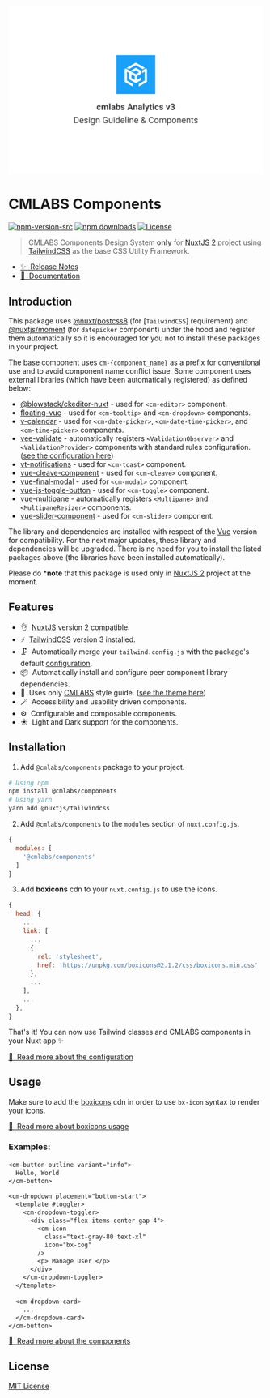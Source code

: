 [![CMLABS Components Design System](./src/thumbnail.png)](https://cmlabs.co)

# CMLABS Components

[![npm-version-src]][npm-version-href]
[![npm downloads][npm-downloads-src]][npm-downloads-href]
[![License][license-src]][license-href]


> CMLABS Components Design System **only** for [NuxtJS 2](https://nuxtjs.org) project using [TailwindCSS](https://tailwindcss.com/) as the base CSS Utility Framework.

- [✨ &nbsp;Release Notes](https://components.cmlabs.co/docs/getting-started/releases)
- [📖 &nbsp;Documentation](https://components.cmlabs.co/docs/getting-started/installation)

## Introduction
This package uses [@nuxt/postcss8](https://www.npmjs.com/package/@nuxt/postcss8) (for [`TailwindCSS`] requirement) and [@nuxtjs/moment](https://www.npmjs.com/package/@nuxtjs/moment) (for `datepicker` component) under the hood and register them automatically so it is encouraged for you not to install these packages in your project.

The base component uses `cm-{component_name}` as a prefix for conventional use and to avoid component name conflict issue. Some component uses external libraries (which have been automatically registered) as defined below:

- [@blowstack/ckeditor-nuxt](https://npmjs.com/package/@blowstack/ckeditor-nuxt) - used for `<cm-editor>` component.
- [floating-vue](https://npmjs.com/package/floating-vue) - used for `<cm-tooltip>` and `<cm-dropdown>` components.
- [v-calendar](https://npmjs.com/package/v-calendar) - used for `<cm-date-picker>`, `<cm-date-time-picker>`, and `<cm-time-picker>` components.
- [vee-validate](https://npmjs.com/package/vee-validate) - automatically registers `<ValidationObserver>` and `<ValidationProvider>` components with standard rules configuration. ([see the configuration here](https://github.com/cmlabsdev/app-cmlabs-components/blob/main/src/plugins/vee-validate.js))
- [vt-notifications](https://npmjs.com/package/vt-notifications) - used for `<cm-toast>` component.
- [vue-cleave-component](https://npmjs.com/package/vue-cleave-component) - used for `<cm-cleave>` component.
- [vue-final-modal](https://npmjs.com/package/vue-final-modal) - used for `<cm-modal>` component.
- [vue-js-toggle-button](https://npmjs.com/package/vue-js-toggle-button) - used for `<cm-toggle>` component.
- [vue-multipane](https://npmjs.com/package/vue-multipane) - automatically registers `<Multipane>` and `<MultipaneResizer>` components.
- [vue-slider-component](https://npmjs.com/package/vue-slider-component) - used for `<cm-slider>` component.

The library and dependencies are installed with respect of the [Vue](https://vuejs.org) version for compatibility. For the next major updates, these library and dependencies will be upgraded. There is no need for you to install the listed packages above (the libraries have been installed automatically).

Please do ***note** that this package is used only in [NuxtJS 2](https://nuxtjs.org) project at the moment.

## Features

- 👌&nbsp; [NuxtJS](https://nuxtjs.org) version 2 compatible.
- ⚡️&nbsp; [TailwindCSS](https://nuxtjs.org) version 3 installed.
- 🗜&nbsp; Automatically merge your `tailwind.config.js` with the package's default [configuration](https://github.com/cmlabsdev/app-cmlabs-components/blob/main/src/tailwind.config.js).
- 📦&nbsp; Automatically install and configure peer component library dependencies.
- 🎨&nbsp; Uses only [CMLABS](https://cmlabs.co) style guide. ([see the theme here](https://www.figma.com/file/48g4gtDjQFyVyqXolpBOXZ/Analytics-V3-Components?node-id=8923%3A396280))
- 🪄&nbsp; Accessibility and usability driven components.
- ⚙️&nbsp; Configurable and composable components.
- ☀️&nbsp; Light and Dark support for the components. 

## Installation
1. Add `@cmlabs/components` package to your project.

```bash
# Using npm
npm install @cmlabs/components
# Using yarn
yarn add @nuxtjs/tailwindcss
```

2. Add `@cmlabs/components` to the `modules` section of `nuxt.config.js`.

```js
{
  modules: [
    '@cmlabs/components'
  ]
}
```

3. Add **boxicons** cdn to your `nuxt.config.js` to use the icons.

```js
{
  head: {
    ...
    link: [
      ...
      {
        rel: 'stylesheet',
        href: 'https://unpkg.com/boxicons@2.1.2/css/boxicons.min.css'
      },
      ...
    ],
    ...
  },
}
```

That's it! You can now use Tailwind classes and CMLABS components in your Nuxt app ✨

[📖 &nbsp;Read more about the configuration](https://components.cmlabs.co/docs)

## Usage

Make sure to add the [boxicons](https://boxicons.com/) cdn in order to use `bx-icon` syntax to render your icons.

[📖 &nbsp;Read more about boxicons usage](https://boxicons.com/)

### Examples:

```vue
<cm-button outline variant="info">
  Hello, World
</cm-button>
```

```vue
<cm-dropdown placement="bottom-start">
  <template #toggler>
    <cm-dropdown-toggler>
      <div class="flex items-center gap-4">
        <cm-icon
          class="text-gray-80 text-xl"
          icon="bx-cog"
        />
        <p> Manage User </p>
      </div>
    </cm-dropdown-toggler>
  </template>

  <cm-dropdown-card>
    ...
  </cm-dropdown-card>
</cm-button>
```

[📖 &nbsp;Read more about the components](https://components.cmlabs.co/docs/components/accordion)

## License
[MIT License](./License)

[npm-version-src]: https://img.shields.io/npm/v/@cmlabs/components/latest.svg
[npm-version-href]: https://npmjs.com/package/@cmlabs/components

[npm-downloads-src]: https://img.shields.io/npm/dt/@cmlabs/components.svg
[npm-downloads-href]: https://npmjs.com/package/@cmlabs/components

[license-src]: https://img.shields.io/npm/l/@nuxtjs/tailwindcss.svg
[license-href]: https://npmjs.com/package/@nuxtjs/tailwindcss